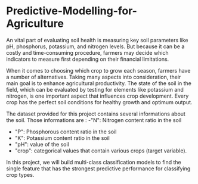 # Predictive-Modelling-for-Agriculture
An vital part of evaluating soil health is measuring key soil parameters like pH, phosphorus, potassium, and nitrogen levels. But because it can be a costly and time-consuming procedure, farmers may decide which indicators to measure first depending on their financial limitations.

When it comes to choosing which crop to grow each season, farmers have a number of alternatives. Taking many aspects into consideration, their main goal is to enhance agricultural productivity. The state of the soil in the field, which can be evaluated by testing for elements like potassium and nitrogen, is one important aspect that influences crop development. Every crop has the perfect soil conditions for healthy growth and optimum output.

The dataset provided for this project contains several informations about the soil. Those informations are :
-"N": Nitrogen content ratio in the soil
- "P": Phosphorous content ratio in the soil
- "K": Potassium content ratio in the soil
- "pH": value of the soil
- "crop": categorical values that contain various crops (target variable).

In this project, we will build multi-class classification models to find the single feature that has the strongest predictive performance for classifying crop types.
